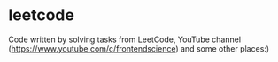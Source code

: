# leetcode
Code written by solving tasks from LeetCode, YouTube channel (https://www.youtube.com/c/frontendscience) and some other places:)
